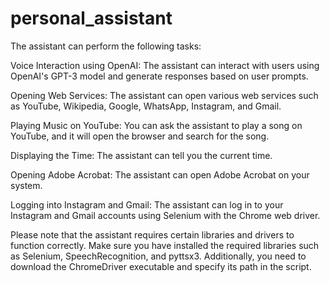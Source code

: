 # personal_assistant
The assistant can perform the following tasks:

Voice Interaction using OpenAI: The assistant can interact with users using OpenAI's GPT-3 model and generate responses based on user prompts.

Opening Web Services: The assistant can open various web services such as YouTube, Wikipedia, Google, WhatsApp, Instagram, and Gmail.

Playing Music on YouTube: You can ask the assistant to play a song on YouTube, and it will open the browser and search for the song.

Displaying the Time: The assistant can tell you the current time.

Opening Adobe Acrobat: The assistant can open Adobe Acrobat on your system.

Logging into Instagram and Gmail: The assistant can log in to your Instagram and Gmail accounts using Selenium with the Chrome web driver.

Please note that the assistant requires certain libraries and drivers to function correctly. Make sure you have installed the required libraries such as Selenium, SpeechRecognition, and pyttsx3. Additionally, you need to download the ChromeDriver executable and specify its path in the script.
